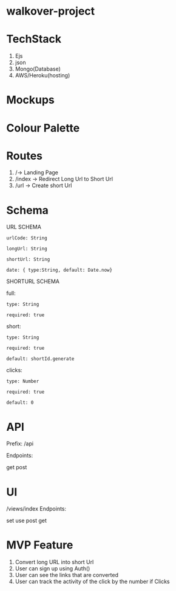 # walkover-project
# TechStack
1. Ejs
2. json
3. Mongo(Database)
4. AWS/Heroku(hosting)

# Mockups



# Colour Palette
# Routes
1. /-> Landing Page
2. /index -> Redirect Long Url to Short Url
3. /url -> Create short Url

# Schema
URL SCHEMA
   
    urlCode: String
    
    longUrl: String
    
    shortUrl: String
    
    date: { type:String, default: Date.now}
    
 SHORTURL SCHEMA
 
  full:  
       
    type: String
    
    required: true
  
  short: 
  
    type: String
    
    required: true
    
    default: shortId.generate
  
  clicks: 
  
    type: Number
    
    required: true
    
    default: 0
    
    
# API

Prefix: /api

Endpoints:

 get
 post

# UI

/views/index 
Endpoints:

set
use
post
get

# MVP Feature


1. Convert long URL into short Url
2. User can sign up using Auth()
3. User can see the links that are converted
4. User can track the activity of the click by the number if Clicks




